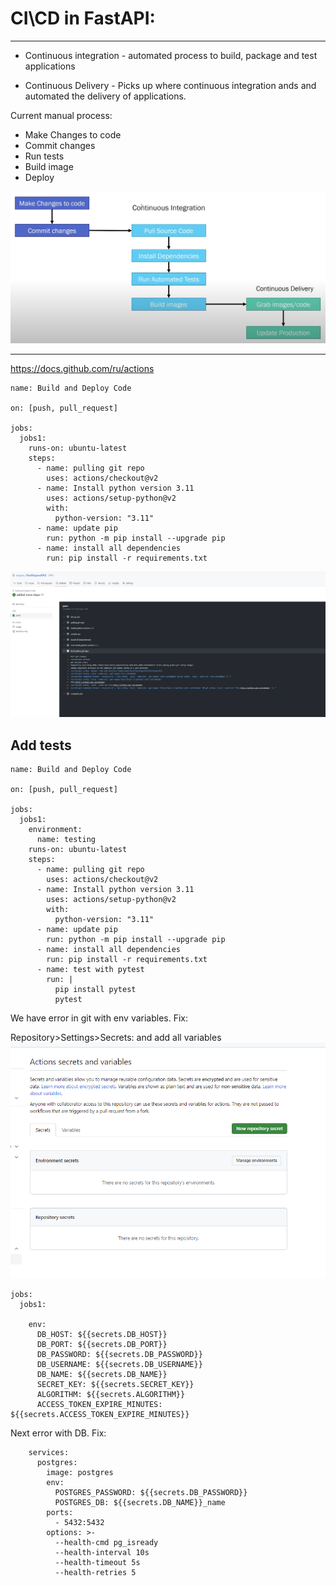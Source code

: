 # CI\CD in FastAPI:
___

- Continuous integration - automated process to build, package and test applications

- Continuous Delivery - Picks up where continuous integration ands and automated the delivery of applications.

Current manual process:
- Make Changes to code
- Commit changes
- Run tests
- Build image
- Deploy

![](..\img\CI-CD.png)

____
https://docs.github.com/ru/actions

```text
name: Build and Deploy Code

on: [push, pull_request]

jobs:
  jobs1:
    runs-on: ubuntu-latest
    steps:
      - name: pulling git repo
        uses: actions/checkout@v2
      - name: Install python version 3.11
        uses: actions/setup-python@v2
        with:
          python-version: "3.11"
      - name: update pip
        run: python -m pip install --upgrade pip
      - name: install all dependencies
        run: pip install -r requirements.txt
```
![](..\img\depl1.png)

## Add tests

```text
name: Build and Deploy Code

on: [push, pull_request]

jobs:
  jobs1:
    environment:
      name: testing
    runs-on: ubuntu-latest
    steps:
      - name: pulling git repo
        uses: actions/checkout@v2
      - name: Install python version 3.11
        uses: actions/setup-python@v2
        with:
          python-version: "3.11"
      - name: update pip
        run: python -m pip install --upgrade pip
      - name: install all dependencies
        run: pip install -r requirements.txt
      - name: test with pytest
        run: |
          pip install pytest
          pytest
```

We have error in git with env variables. Fix:

Repository>Settings>Secrets: and add all variables
![](..\img\repos_secrets.png)

```text
jobs:
  jobs1:
    
    env:
      DB_HOST: ${{secrets.DB_HOST}}
      DB_PORT: ${{secrets.DB_PORT}}
      DB_PASSWORD: ${{secrets.DB_PASSWORD}}
      DB_USERNAME: ${{secrets.DB_USERNAME}}
      DB_NAME: ${{secrets.DB_NAME}}
      SECRET_KEY: ${{secrets.SECRET_KEY}}
      ALGORITHM: ${{secrets.ALGORITHM}}
      ACCESS_TOKEN_EXPIRE_MINUTES: ${{secrets.ACCESS_TOKEN_EXPIRE_MINUTES}}
```

Next error with DB. Fix:

```text
    services:
      postgres:
        image: postgres
        env:
          POSTGRES_PASSWORD: ${{secrets.DB_PASSWORD}}
          POSTGRES_DB: ${{secrets.DB_NAME}}_name
        ports:
          - 5432:5432
        options: >-
          --health-cmd pg_isready
          --health-interval 10s
          --health-timeout 5s
          --health-retries 5
```